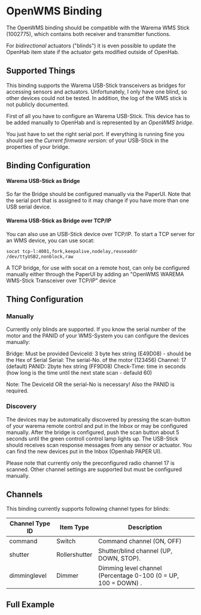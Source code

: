 # OpenWMS Binding

The OpenWMS binding should be compatible with the Warema WMS Stick (1002775), which contains both receiver and transmitter functions.

For _bidirectional_ actuators ("blinds") it is even possible to update the OpenHab item state if the actuator gets modified outside of OpenHab.

## Supported Things

This binding supports the Warema USB-Stick transceivers as bridges for accessing sensors and actuators. Unfortunately, I only have one blind, so other devices could not be tested. In addition, the log of the WMS stick is not publicly documented. 

First of all you have to configure an Warema USB-Stick. This device has to be added manually to OpenHab and is represented by an _OpenWMS bridge_. 

You just have to set the right serial port. If everything is running fine you should see the _Current firmware version:_ of your USB-Stick in the properties of your bridge.

## Binding Configuration

#### Warema USB-Stick as Bridge
So far the Bridge should be configured manually via the PaperUI. Note that the serial port that is assigned to it may change if you have more than one USB serial device.

#### Warema USB-Stick as Bridge over TCP/IP
You can also use an USB-Stick device over TCP/IP.
To start a TCP server for an WMS device, you can use socat:

```
socat tcp-l:4001,fork,keepalive,nodelay,reuseaddr /dev/ttyUSB2,nonblock,raw

```
A TCP bridge, for use with socat on a remote host, can only be configured manually either through the PaperUI by adding an "OpenWMS WAREMA WMS-Stick Transceiver over TCP/IP" device


## Thing Configuration

### Manually 
Currently only blinds are supported.
If you know the serial number of the motor and the PANID of your WMS-System you can configure the devices manually:

Bridge: Must be provided
DeviceId: 3 byte hex string (E49D08) - should be the Hex of Serial
Serial: The serial-No. of the motor (123456) 
Channel: 17 (default)
PANID: 2byte hex string (FF9D08)
Check-Time: time in seconds (how long is the time until the next state scan - defauld 60)

Note:
The DeviceId OR the serial-No is necessary!
Also the PANID is required.

### Discovery

The devices may be automatically discovered by pressing the scan-button of your warema remote control and put in the Inbox or may be configured manually.
After the bridge is configured, push the scan button about 5 seconds until the green controll control lamp lights up. 
The USB-Stick should receives scan response messages from any sensor or actuator. You can find the new devices put in the Inbox (Openhab PAPER UI).

Please note that currently only the preconfigured radio channel 17 is scanned. Other channel settings are supported but must be configured manually.

## Channels
This binding currently supports following channel types for blinds:

| Channel Type ID | Item Type     | Description                                                                        |
|-----------------|---------------|------------------------------------------------------------------------------------|
| command         | Switch        | Command channel (ON, OFF)                                                                   |
| shutter         | Rollershutter | Shutter/blind channel (UP, DOWN, STOP).                                                             |
| dimminglevel    | Dimmer        | Dimming level channel (Percentage 0-100 (0 = UP, 100 = DOWN) .                                                             |

## Full Example





